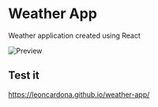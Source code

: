# Weather App

Weather application created using React

![Preview](https://i.imgur.com/3tYq4jW.png)

## Test it

https://leoncardona.github.io/weather-app/
